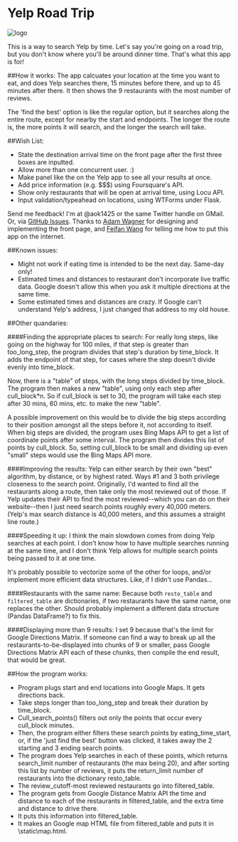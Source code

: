 # Yelp Road Trip
![logo](https://raw.github.com/aok1425/yelp-road-trip-app/master/static/logo.png "")

This is a way to search Yelp by time. Let's say you're going on a road trip, but you don't know where you'll be around dinner time. That's what this app is for!

##How it works:
The app calcuates your location at the time you want to eat, and does Yelp searches there, 15 minutes before there, and up to 45 minutes after there. It then shows the 9 restaurants with the most number of reviews.

The 'find the best' option is like the regular option, but it searches along the entire route, except for nearby the start and endpoints. The longer the route is, the more points it will search, and the longer the search will take.

##Wish List:
* State the destination arrival time on the front page after the first three boxes are inputted.
* Allow more than one concurrent user. :)
* Make panel like the on the Yelp app to see all your results at once.
* Add price information (e.g. $$$) using Foursquare's API.
* Show only restaurants that will be open at arrival time, using Locu API.
* Input validation/typeahead on locations, using WTForms under Flask.

Send me feedback! I'm at @aok1425 or the same Twitter handle on GMail. Or, via [GitHub Issues](https://github.com/aok1425/yelp-road-trip-app/issues). Thanks to [Adam Wagner](https://github.com/AdamWagner) for designing and implementing the front page, and [Feifan Wang](https://github.com/4thethrillofit) for telling me how to put this app on the internet.

##Known issues:
* Might not work if eating time is intended to be the next day. Same-day only!
* Estimated times and distances to restaurant don't incorporate live traffic data. Google doesn't allow this when you ask it multiple directions at the same time.
* Some estimated times and distances are crazy. If Google can't understand Yelp's address, I just changed that address to my old house.



##Other quandaries:

####Finding the appropriate places to search:
For really long steps, like going on the highway for 100 miles, if that step is greater than too_long_step, the program divides that step's duration by time_block. It adds the endpoint of that step, for cases where the step doesn't divide evenly into time_block.

Now, there is a "table" of steps, with the long steps divided by time_block. The program then makes a new "table", using only each step after cull_block*n. So if cull_block is set to 30, the program will take each step after 30 mins, 60 mins, etc. to make the new "table".

A possible improvement on this would be to divide the big steps according to their position amongst all the steps before it, not according to itself. When big steps are divided, the program uses Bing Maps API to get a list of coordinate points after some interval. The program then divides this list of points by cull_block. So, setting cull_block to be small and dividing up even "small" steps would use the Bing Maps API more.

####Improving the results:
Yelp can either search by their own "best" algorithm, by distance, or by highest rated. Ways #1 and 3 both privilege closeness to the search point. Originally, I'd wanted to find all the restaurants along a route, then take only the most reviewed out of those. If Yelp updates their API to find the most reviewed--which you can do on their website--then I just need search points roughly every 40,000 meters. (Yelp's max search distance is 40,000 meters, and this assumes a straight line route.)

####Speeding it up:
I think the main slowdown comes from doing Yelp searches at each point. I don't know how to have multiple searches running at the same time, and I don't think Yelp allows for multiple search points being passed to it at one time.

It's probably possible to vectorize some of the other for loops, and/or implement more efficient data structures. Like, if I didn't use Pandas...

####Restaurants with the same name:
Because both `resto_table` and `filtered_table` are dictionaries, if two restaurants have the same name, one replaces the other. Should probably implement a different data structure (Pandas DataFrame?) to fix this.

####Displaying more than 9 results:
I set 9 because that's the limit for Google Directions Matrix. If someone can find a way to break up all the restaurants-to-be-displayed into chunks of 9 or smaller, pass Google Directions Matrix API each of these chunks, then compile the end result, that would be great. 

##How the program works:
* Program plugs start and end locations into Google Maps. It gets directions back.
* Take steps longer than too_long_step and break their duration by time_block.
* Cull_search_points() filters out only the points that occur every cull_block minutes.
* Then, the program either filters these search points by eating_time_start, or, if the 'just find the best' button was clicked, it takes away the 2 starting and 3 ending search points.
* The program does Yelp searches in each of these points, which returns search_limit number of restaurants (the max being 20), and after sorting this list by number of reviews, it puts the return_limit number of restaurants into the dictionary resto_table.
* The review_cutoff-most reviewed restaurants go into filtered_table.
* The program gets from Google Distance Matrix API the time and distance to each of the restaurants in filtered_table, and the extra time and distance to drive there.
* It puts this information into filtered_table.
* It makes an Google map HTML file from filtered_table and puts it in \static\map.html.
